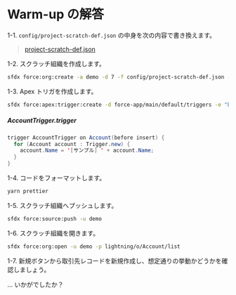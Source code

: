 # Warm-up の解答

1-1. `config/project-scratch-def.json` の中身を次の内容で書き換えます。

> [project-scratch-def.json](https://github.com/takahitomiyamoto/flexible-apex-trigger/blob/master/config/project-scratch-def.json)

1-2. スクラッチ組織を作成します。

```sh
sfdx force:org:create -a demo -d 7 -f config/project-scratch-def.json -s -t scratch -v DevHub
```

1-3. Apex トリガを作成します。

```sh
sfdx force:apex:trigger:create -d force-app/main/default/triggers -e "before insert" -n AccountTrigger -s Account -t ApexTrigger
```

##### AccountTrigger.trigger

```java
trigger AccountTrigger on Account(before insert) {
  for (Account account : Trigger.new) {
    account.Name = '[サンプル] ' + account.Name;
  }
}
```

1-4. コードをフォーマットします。

```sh
yarn prettier
```

1-5. スクラッチ組織へプッシュします。

```sh
sfdx force:source:push -u demo
```

1-6. スクラッチ組織を開きます。

```sh
sfdx force:org:open -u demo -p lightning/o/Account/list
```

1-7. 新規ボタンから取引先レコードを新規作成し、想定通りの挙動かどうかを確認しましょう。

... いかがでしたか？
